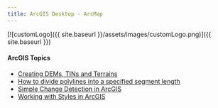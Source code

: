 ```yaml
---
title: ArcGIS Desktop - ArcMap
---
```


[![customLogo]({{ site.baseurl }}/assets/images/customLogo.png)]({{ site.baseurl }})

#### ArcGIS Topics

- [Creating DEMs, TINs and Terrains](http://etal.joewheaton.org/resources/how-to-guides/use-specific-software/arcgis-desktop---arcmap/creating-dems-tins-and-terrains)
- [How to divide polylines into a specified segment length](http://etal.joewheaton.org/resources/how-to-guides/use-specific-software/arcgis-desktop---arcmap/how-to-divide-polylines-into-a-specified-segment-length)
- [Simple Change Detection in ArcGIS](http://etal.joewheaton.org/resources/how-to-guides/use-specific-software/arcgis-desktop---arcmap/simple-change-detection-in-arcgis)
- [Working with Styles in ArcGIS](http://etal.joewheaton.org/resources/how-to-guides/use-specific-software/arcgis-desktop---arcmap/working-with-styles-in-arcgis)

